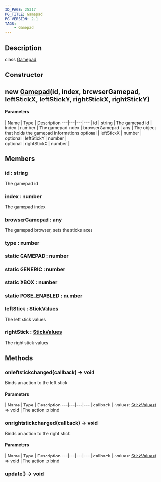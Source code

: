 ```yaml
---
ID_PAGE: 25317
PG_TITLE: Gamepad
PG_VERSION: 2.1
TAGS:
    - Gamepad
---
```

## Description

class [Gamepad](/classes/3.0/Gamepad)



## Constructor

## new [Gamepad](/classes/3.0/Gamepad)(id, index, browserGamepad, leftStickX, leftStickY, rightStickX, rightStickY)



#### Parameters
 | Name | Type | Description
---|---|---|---
 | id | string |      The gamepad id
 | index | number |      The gamepad index
 | browserGamepad | any |      The object that holds the gamepad informations
optional | leftStickX | number |  
optional | leftStickY | number |  
optional | rightStickX | number |  
## Members

### id : string

The gamepad id

### index : number

The gamepad index

### browserGamepad : any

The gamepad browser, sets the sticks axes

### type : number



### static GAMEPAD : number



### static GENERIC : number



### static XBOX : number



### static POSE_ENABLED : number



### leftStick : [StickValues](/classes/3.0/StickValues)

The left stick values

### rightStick : [StickValues](/classes/3.0/StickValues)

The right stick values

## Methods

### onleftstickchanged(callback) &rarr; void

Binds an action to the left stick

#### Parameters
 | Name | Type | Description
---|---|---|---
 | callback | (values: [StickValues](/classes/3.0/StickValues)) =&gt; void |      The action to bind

### onrightstickchanged(callback) &rarr; void

Binds an action to the right stick

#### Parameters
 | Name | Type | Description
---|---|---|---
 | callback | (values: [StickValues](/classes/3.0/StickValues)) =&gt; void |      The action to bind

### update() &rarr; void


